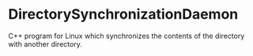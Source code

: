 # DirectorySynchronizationDaemon

C++ program for Linux which synchronizes the contents of the directory with another directory.
